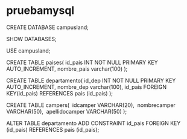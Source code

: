 # pruebamysql

CREATE DATABASE campusland;

SHOW DATABASES;

USE campusland;

CREATE TABLE  paises(
  id_pais INT NOT NULL PRIMARY KEY AUTO_INCREMENT,
  nombre_pais varchar(100)
);

CREATE TABLE  departamento(
  id_dep INT NOT NULL PRIMARY KEY AUTO_INCREMENT,
  nombre_dep varchar(100),
  id_pais FOREIGN KEY(id_pais) REFERENCES pais (id_pais)
);

CREATE TABLE campers(
​	idcamper VARCHAR(20),
​	nombrecamper VARCHAR(50),
​	apellidocamper VARCHAR(50)
);



ALTER TABLE departamento ADD CONSTRAINT id_pais FOREIGN KEY (id_pais) REFERENCES pais (id_pais);



